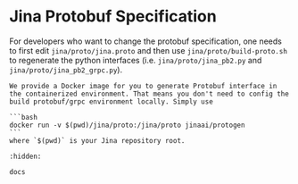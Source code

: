 # Jina Protobuf Specification


For developers who want to change the protobuf specification, one needs to first edit `jina/proto/jina.proto` and then use `jina/proto/build-proto.sh` to regenerate the python interfaces (i.e. `jina/proto/jina_pb2.py` and `jina/proto/jina_pb2_grpc.py`).

````{tip}
We provide a Docker image for you to generate Protobuf interface in the containerized environment. That means you don't need to config the build protobuf/grpc environment locally. Simply use 

```bash
docker run -v $(pwd)/jina/proto:/jina/proto jinaai/protogen
```
where `$(pwd)` is your Jina repository root.

````


```{toctree}
:hidden:

docs
```

